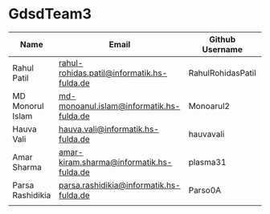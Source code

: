 # GdsdTeam3

| Name | Email | Github Username |  Role In Team  |
|---|---|---|---|
| Rahul Patil  | rahul-rohidas.patil@informatik.hs-fulda.de  | RahulRohidasPatil | Backend Lead |
| MD Monorul Islam  | md-monoanul.islam@informatik.hs-fulda.de  | Monoarul2  | Frontend Lead |
| Hauva Vali  | hauva.vali@informatik.hs-fulda.de  | hauvavali  | Git Master |
| Amar Sharma  | amar-kiram.sharma@informatik.hs-fulda.de  | plasma31  | Fullstack Developer |
| Parsa Rashidikia  | parsa.rashidikia@informatik.hs-fulda.de  | Parso0A  | Team Leader |
|   |   |   |